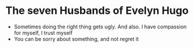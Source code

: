 # The seven Husbands of Evelyn Hugo

* Sometimes doing the right thing gets ugly. And also. I have compassion for myself, I trust myself 
* You can be sorry about something, and not regret it 

